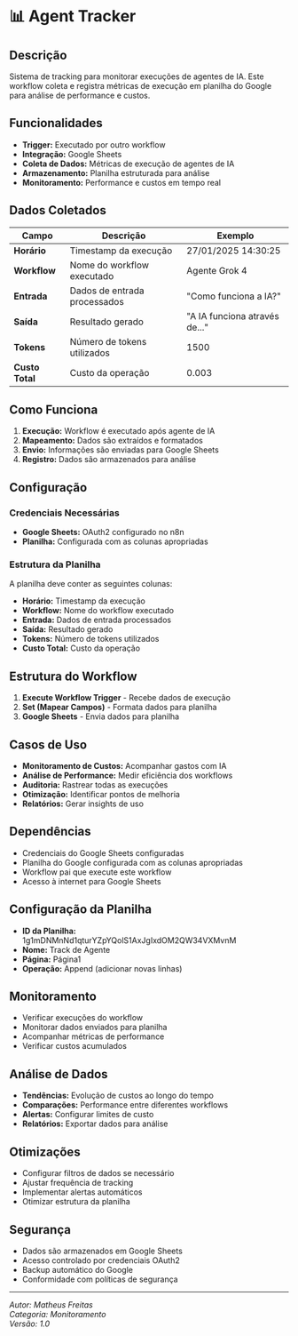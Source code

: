 # 📊 Agent Tracker

## Descrição

Sistema de tracking para monitorar execuções de agentes de IA. Este workflow coleta e registra métricas de execução em planilha do Google para análise de performance e custos.

## Funcionalidades

- **Trigger:** Executado por outro workflow
- **Integração:** Google Sheets
- **Coleta de Dados:** Métricas de execução de agentes de IA
- **Armazenamento:** Planilha estruturada para análise
- **Monitoramento:** Performance e custos em tempo real

## Dados Coletados

| Campo | Descrição | Exemplo |
|-------|-----------|---------|
| **Horário** | Timestamp da execução | 27/01/2025 14:30:25 |
| **Workflow** | Nome do workflow executado | Agente Grok 4 |
| **Entrada** | Dados de entrada processados | "Como funciona a IA?" |
| **Saída** | Resultado gerado | "A IA funciona através de..." |
| **Tokens** | Número de tokens utilizados | 1500 |
| **Custo Total** | Custo da operação | 0.003 |

## Como Funciona

1. **Execução:** Workflow é executado após agente de IA
2. **Mapeamento:** Dados são extraídos e formatados
3. **Envio:** Informações são enviadas para Google Sheets
4. **Registro:** Dados são armazenados para análise

## Configuração

### Credenciais Necessárias

- **Google Sheets:** OAuth2 configurado no n8n
- **Planilha:** Configurada com as colunas apropriadas

### Estrutura da Planilha

A planilha deve conter as seguintes colunas:
- **Horário:** Timestamp da execução
- **Workflow:** Nome do workflow executado
- **Entrada:** Dados de entrada processados
- **Saída:** Resultado gerado
- **Tokens:** Número de tokens utilizados
- **Custo Total:** Custo da operação

## Estrutura do Workflow

1. **Execute Workflow Trigger** - Recebe dados de execução
2. **Set (Mapear Campos)** - Formata dados para planilha
3. **Google Sheets** - Envia dados para planilha

## Casos de Uso

- **Monitoramento de Custos:** Acompanhar gastos com IA
- **Análise de Performance:** Medir eficiência dos workflows
- **Auditoria:** Rastrear todas as execuções
- **Otimização:** Identificar pontos de melhoria
- **Relatórios:** Gerar insights de uso

## Dependências

- Credenciais do Google Sheets configuradas
- Planilha do Google configurada com as colunas apropriadas
- Workflow pai que execute este workflow
- Acesso à internet para Google Sheets

## Configuração da Planilha

- **ID da Planilha:** 1g1mDNMnNd1qturYZpYQolS1AxJgIxdOM2QW34VXMvnM
- **Nome:** Track de Agente
- **Página:** Página1
- **Operação:** Append (adicionar novas linhas)

## Monitoramento

- Verificar execuções do workflow
- Monitorar dados enviados para planilha
- Acompanhar métricas de performance
- Verificar custos acumulados

## Análise de Dados

- **Tendências:** Evolução de custos ao longo do tempo
- **Comparações:** Performance entre diferentes workflows
- **Alertas:** Configurar limites de custo
- **Relatórios:** Exportar dados para análise

## Otimizações

- Configurar filtros de dados se necessário
- Ajustar frequência de tracking
- Implementar alertas automáticos
- Otimizar estrutura da planilha

## Segurança

- Dados são armazenados em Google Sheets
- Acesso controlado por credenciais OAuth2
- Backup automático do Google
- Conformidade com políticas de segurança

---
*Autor: Matheus Freitas*  
*Categoria: Monitoramento*  
*Versão: 1.0*
